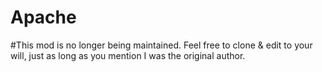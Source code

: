 Apache
======

#This mod is no longer being maintained. Feel free to clone & edit to your will, just as long as you mention I was the original author.
